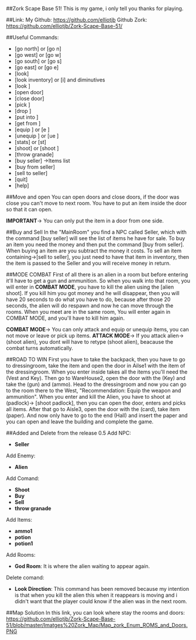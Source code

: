 ##Zork Scape Base 51!
This is my game, i only tell you thanks for playing.



##Link:
My Github: https://github.com/elliotjb
Github Zork: https://github.com/elliotjb/Zork-Scape-Base-51/



##Useful Commands:

- [go north] or [go n]
- [go west] or [go w]
- [go south] or [go s]
- [go east] or [go e]
- [look]
- [look inventory] or [i] and diminutives
- [look <item>]
- [open door]
- [close door]
- [pick <item>]
- [drop <item>]
- [put <item> into <item>]
- [get <item> from <item>]
- [equip <item>] or [e <item>]
- [unequip <item>] or [ue <item>]
- [stats] or [st]
- [shoot] or [shoot <npc>]
- [throw granade]
- [buy seller] ->Items list
- [buy <item> from seller]
- [sell <item> to seller]
- [quit]
- [help]



##Move and open
You can open doors and close doors, if the door was close you can't move to next room. You have to put an item inside the door so that it can open.

**IMPORTANT**-> You can only put the item in a door from one side.



##Buy and Sell
In the "MainRoom" you find a NPC called Seller, which with the command [buy seller] will see the list of items he have for sale.
To buy an item you need the money and then put the command [buy <item> from seller]. When buying an item are you subtract the money it costs.
To sell an item containing->[sell <item> to seller], you just need to have that item in inventory, then the item is passed to the Seller and you will receive money in return.



##MODE COMBAT
First of all there is an alien in a room but before entering it'll have to get a gun and ammunition.
So when you walk into that room, you will enter in **COMBAT MODE**, you have to kill the alien using the [alien shoot].
If you kill him you got money and he will disappear, then you will have 20 seconds to do what you have to do, because after those 20 seconds, the alien  will do respawn and now he can move through the rooms. 
When you meet are in the same room, You will enter again in COMBAT MODE, and you'll have to kill him again.

**COMBAT MODE**-> You can only attack and equip or unequip items, you can not move or leave or pick up items.
**ATTACK MODE**-> If you attack alien->(shoot alien), you dont will have to retype (shoot alien), beacause the combat turns automatically.



##ROAD TO WIN
First you have to take the backpack, then you have to go to dressingroom, take the item and open the door in Ailse1 with the item of the dressingroom. 
When you enter inside takes all the items you'll need the (Vest and Key).
Then go to WareHouse2, open the door with the (Key) and take the (gun) and (ammo).
Head to the dressingroom and now you can go to the room there to the West, "Recommendation: Equip the weapon and ammunition".
When you enter and kill the Alien, you have to shoot at (padlock)-> [shoot padlock], then you can open the door, enters and picks all items.
After that go to Aisle3, open the door with the (card), take item (paper).
And now only have to go to the end (Hall) and insert the paper and you can open and leave the building and complete the game.



##Added and Delete from the release 0.5
Add NPC:
- **Seller**

Add Enemy:
- **Alien**

Add Comand:
- **Shoot**
- **Buy**
- **Sell**
- **throw granade**
		
Add Items:
- **ammo1**
- **potion**
- **potion1**
		
Add Rooms:
- **God Room**: It is where the alien waiting to appear again.

Delete comand:
- **Look Direction**: This command has been removed because my intention is that when you kill the alien this when it reappears is moving and i didn't want that the player could know if the alien was in the next room.
		

		
##Map Solution
In this link, you can look where stay the rooms and doors:
https://github.com/elliotjb/Zork-Scape-Base-51/blob/master/Imatges%20Zork_Map/Map_zork_Enum_ROMS_and_Doors.PNG


